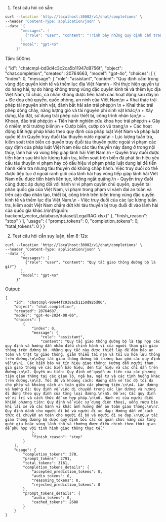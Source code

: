 1. Test câu hỏi có sẵn: 
```bash
curl --location 'http://localhost:30002/v1/chat/completions' \
--header 'Content-Type: application/json' \
--data '{
       "messages": [
         {"role": "user", "content": "Trình bày những quy định cấm trong vùng đặc quyền kinh tế, thềm lục địa và quyền truy đuổi tàu thuyền nước ngoài theo luật biển Việt Nam?"}
       ],
       "model": "gpt-4o"
     }'
```

Tầm: 500ms 

{
    "id": "chatcmpl-bd3d4c3c2ca5b11947d8756f",
    "object": "chat.completion",
    "created": 20764663,
    "model": "gpt-4o",
    "choices": [
        {
            "index": 0,
            "message": {
                "role": "assistant",
                "content": "Quy định cấm trong vùng đặc quyền kinh tế và thềm lục địa Việt Nam\n - Khi thực hiện quyền tự do hàng hải, tự do hàng không trong vùng đặc quyền kinh tế và thềm lục địa Việt Nam, tổ chức, cá nhân không được tiến hành các hoạt động sau đây:\n + Đe dọa chủ quyền, quốc phòng, an ninh của Việt Nam;\n + Khai thác trái phép tài nguyên sinh vật, đánh bắt hải sản trái phép;\n \n + Khai thác trái phép dòng chảy, năng lượng gió và tài nguyên phi sinh vật khác;\n + Xây dựng, lắp đặt, sử dụng trái phép các thiết bị, công trình nhân tạo;\n + Khoan, đào trái phép;\n + Tiến hành nghiên cứu khoa học trái phép;\n + Gây ô nhiễm môi trường biển;\n + Cướp biển, cướp có vũ trang;\n + Các hoạt động bất hợp pháp khác theo quy định của pháp luật Việt Nam và pháp luật quốc tế.\n Quyền truy đuổi tàu thuyền nước ngoài\n - Lực lượng tuần tra, kiểm soát trên biển có quyền truy đuổi tàu thuyền nước ngoài vi phạm các quy định của pháp luật Việt Nam nếu các tàu thuyền này đang ở trong nội thủy, lãnh hải và vùng tiếp giáp lãnh hải Việt Nam.\n - Quyền truy đuổi được tiến hành sau khi lực lượng tuần tra, kiểm soát trên biển đã phát tín hiệu yêu cầu tàu thuyền vi phạm hay có dấu hiệu vi phạm pháp luật dưng lại để tiến hành kiểm tra nhưng tàu thuyền đó không chấp hành. Việc truy đuổi có thể được tiếp tục ở ngoài ranh giới của lãnh hải hay vùng tiếp giáp lãnh hải Viêt Nam nếu được tiến hành liên tục, không ngắt quãng.\n - Quyền truy đuổi cũng được áp dụng đối với hành vi vi phạm quyền chủ quyền, quyền tài phán quốc gia của Việt Nam, vi phạm trong phạm vi vành đai an toàn và trên các đảo nhân tạo, thiết bị, công trình trên biển trong vùng đặc quyền kinh tế và thềm lục địa Việt Nam.\n - Việc truy đuổi của các lực lượng tuần tra, kiểm soát Việt Nam chấm dứt khi tàu thuyền bị truy đuổi đi vào lãnh hải của quốc gia khác.\n\n(Nguồn: backend_vector_database/dataset/LegalRAG.xlsx)"
            },
            "finish_reason": "stop"
        }
    ],
    "usage": {
        "prompt_tokens": 0,
        "completion_tokens": 0,
        "total_tokens": 0
    }
}


2. Test câu hỏi cần suy luận, tầm 8-12s: 
```
curl --location 'http://localhost:30002/v1/chat/completions' \
--header 'Content-Type: application/json' \
--data '{
       "messages": [
         {"role": "user", "content": "Quy tắc giao thông đường bộ là gì?"}
       ],
       "model": "gpt-4o"
     }'
```

Output: 
```
{
    "id": "chatcmpl-90e44fc938acb1150d92bd06",
    "object": "chat.completion",
    "created": 20764607,
    "model": "gpt-4o-2024-08-06",
    "choices": [
        {
            "index": 0,
            "message": {
                "role": "assistant",
                "content": "Quy tắc giao thông đường bộ là tập hợp các quy định và hướng dẫn nhằm điều chỉnh hành vi của người tham gia giao thông trên đường bộ. Những quy tắc này được thiết lập để đảm bảo an toàn và trật tự giao thông, giảm thiểu tai nạn và tối ưu hóa lưu thông trên đường.\n\nQuy tắc giao thông đường bộ thường bao gồm các quy định về:\n\n1. Các biển báo và tín hiệu giao thông: Hướng dẫn người tham gia giao thông về các biển báo hiệu, đèn tín hiệu và các chỉ dẫn trên đường.\n\n2. Quyền ưu tiên: Quy định về quyền ưu tiên của các phương tiện giao thông tại các giao lộ, ngã ba, ngã tư và các tình huống khác trên đường.\n\n3. Tốc độ và khoảng cách: Hướng dẫn về tốc độ tối đa cho phép và khoảng cách an toàn giữa các phương tiện.\n\n4. Làn đường và hướng đi: Quy định về việc di chuyển trong các làn đường và hướng đi đúng theo quy định của từng loại đường.\n\n5. Đỗ xe: Các quy định về vị trí và cách thức đỗ xe hợp pháp.\n\n6. Hành vi của người điều khiển phương tiện: Quy định về việc sử dụng điện thoại, uống rượu bia khi lái xe và các hành vi khác ảnh hưởng đến an toàn giao thông.\n\n7. Quy định dành cho người đi bộ và người đi xe đạp: Hướng dẫn về cách thức di chuyển an toàn cho người đi bộ và người đi xe đạp.\n\nQuy tắc giao thông đường bộ được quy định bởi các cơ quan chức năng của từng quốc gia hoặc vùng lãnh thổ và thường được điều chỉnh theo thời gian để phù hợp với tình hình giao thông thực tế."
            },
            "finish_reason": "stop"
        }
    ],
    "usage": {
        "completion_tokens": 370,
        "prompt_tokens": 2791,
        "total_tokens": 3161,
        "completion_tokens_details": {
            "accepted_prediction_tokens": 0,
            "audio_tokens": 0,
            "reasoning_tokens": 0,
            "rejected_prediction_tokens": 0
        },
        "prompt_tokens_details": {
            "audio_tokens": 0,
            "cached_tokens": 2688
        }
    }
}
```